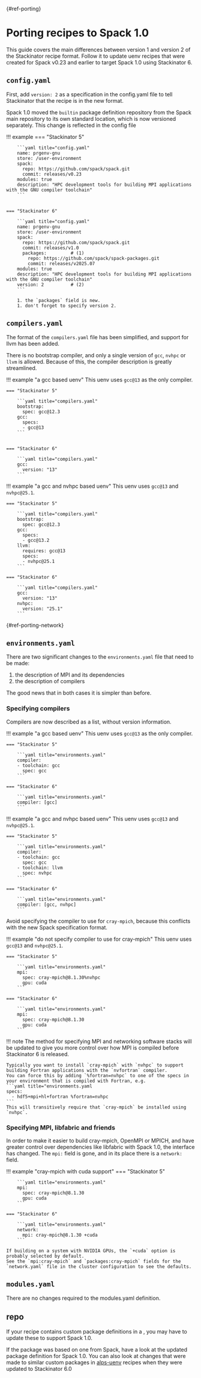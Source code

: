 [](){#ref-porting}
# Porting recipes to Spack 1.0

This guide covers the main differences between version 1 and version 2 of the Stackinator recipe format.
Follow it to update uenv recipes that were created for Spack v0.23 and earlier to target Spack 1.0 using Stackinator 6.

## `config.yaml`

First, add `version: 2` as a specification in the config.yaml file to tell Stackinator that the recipe is in the new format.

Spack 1.0 moved the `builtin` package definition repository from the Spack main repository to its own standard location, which is now versioned separately.
This change is reflected in the config file

!!! example
    === "Stackinator 5"

        ```yaml title="config.yaml"
        name: prgenv-gnu
        store: /user-environment
        spack:
          repo: https://github.com/spack/spack.git
          commit: releases/v0.23
        modules: true
        description: "HPC development tools for building MPI applications with the GNU compiler toolchain"
        ```


    === "Stackinator 6"

        ```yaml title="config.yaml"
        name: prgenv-gnu
        store: /user-environment
        spack:
          repo: https://github.com/spack/spack.git
          commit: releases/v1.0
          packages:         # (1)
            repo: https://github.com/spack/spack-packages.git
            commit: releases/v2025.07
        modules: true
        description: "HPC development tools for building MPI applications with the GNU compiler toolchain"
        version: 2          # (2)
        ```

        1. the `packages` field is new.
        1. don't forget to specify version 2.

## `compilers.yaml`

The format of the `compilers.yaml` file has been simplified, and support for llvm has been added.

There is no bootstrap compiler, and only a single version of `gcc`, `nvhpc` or `llvm` is allowed.
Because of this, the compiler description is greatly streamlined.

!!! example "a gcc based uenv"
    This uenv uses `gcc@13` as the only compiler.

    === "Stackinator 5"

        ```yaml title="compilers.yaml"
        bootstrap:
          spec: gcc@12.3
        gcc:
          specs:
          - gcc@13
        ```


    === "Stackinator 6"

        ```yaml title="compilers.yaml"
        gcc:
          version: "13"
        ```

!!! example "a gcc and nvhpc based uenv"
    This uenv uses `gcc@13` and `nvhpc@25.1`.

    === "Stackinator 5"

        ```yaml title="compilers.yaml"
        bootstrap:
          spec: gcc@12.3
        gcc:
          specs:
          - gcc@13.2
        llvm:
          requires: gcc@13
          specs:
          - nvhpc@25.1
        ```

    === "Stackinator 6"

        ```yaml title="compilers.yaml"
        gcc:
          version: "13"
        nvhpc:
          version: "25.1"
        ```

[](){#ref-porting-network}
## `environments.yaml`

There are two significant changes to the `environments.yaml` file that need to be made:

1. the description of MPI and its dependencies
1. the description of compilers

The good news that in both cases it is simpler than before.

### Specifying compilers

Compilers are now described as a list, without version information.

!!! example "a gcc based uenv"
    This uenv uses `gcc@13` as the only compiler.

    === "Stackinator 5"

        ```yaml title="environments.yaml"
        compiler:
        - toolchain: gcc
          spec: gcc
        ```

    === "Stackinator 6"

        ```yaml title="environments.yaml"
        compiler: [gcc]
        ```

!!! example "a gcc and nvhpc based uenv"
    This uenv uses `gcc@13` and `nvhpc@25.1`.

    === "Stackinator 5"

        ```yaml title="environments.yaml"
        compiler:
        - toolchain: gcc
          spec: gcc
        - toolchain: llvm
          spec: nvhpc
        ```

    === "Stackinator 6"

        ```yaml title="environments.yaml"
        compiler: [gcc, nvhpc]
        ```

Avoid specifying the compiler to use for `cray-mpich`, because this conflicts with the new Spack specification format.

!!! example "do not specify compiler to use for cray-mpich"
    This uenv uses `gcc@13` and `nvhpc@25.1`.

    === "Stackinator 5"

        ```yaml title="environments.yaml"
        mpi:
          spec: cray-mpich@8.1.30%nvhpc
          gpu: cuda
        ```

    === "Stackinator 6"

        ```yaml title="environments.yaml"
        mpi:
          spec: cray-mpich@8.1.30
          gpu: cuda
        ```

!!! note
    The method for specifying MPI and networking software stacks will be updated to give you more control over how MPI is compiled before Stackinator 6 is released.

    Typically you want to install `cray-mpich` with `nvhpc` to support building Fortran applications with the `nvfortran` compiler.
    You can force this by adding `%fortran=nvhpc` to one of the specs in your environment that is compiled with Fortran, e.g.
    ```yaml title="environments.yaml
    specs:
      - hdf5+mpi+hl+fortran %fortran=nvhpc
    ```
    This will transitively require that `cray-mpich` be installed using `nvhpc`.

### Specifying MPI, libfabric and friends

In order to make it easier to build cray-mpich, OpenMPI or MPICH, and have greater control over dependencies like libfabric with Spack 1.0, the interface has changed.
The `mpi:` field is gone, and in its place there is a `network:` field.

!!! example "cray-mpich with cuda support"
    === "Stackinator 5"

        ```yaml title="environments.yaml"
        mpi:
          spec: cray-mpich@8.1.30
          gpu: cuda
        ```

    === "Stackinator 6"

        ```yaml title="environments.yaml"
        network:
          mpi: cray-mpich@8.1.30 +cuda
        ```

    If building on a system with NVIDIA GPUs, the `+cuda` option is probably selected by default.
    See the `mpi:cray-mpich` and `packages:cray-mpich` fields for the `network.yaml` file in the cluster configuration to see the defaults.



## `modules.yaml`

There are no changes required to the modules.yaml definition.

## repo

If your recipe contains custom package definitions in a , you may have to update these to support Spack 1.0.

If the package was based on one from Spack, have a look at the updated package definition for Spack 1.0.
You can also look at changes that were made to similar custom packages in [alps-uenv](https://github.com/eth-cscs/alps-uenv) recipes when they were updated to Stackinator 6.0
